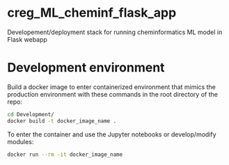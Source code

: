 # creg_ML_cheminf_flask_app
Developement/deployment stack for running cheminformatics ML model in Flask webapp

# Development environment
Build a docker image to enter containerized environment that mimics the production environment with these commands in the root directory of the repo:
```bash
cd Development/
docker build -t docker_image_name .
```
To enter the container and use the Jupyter notebooks or develop/modify modules:
```bash
docker run --rm -it docker_image_name
```
